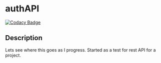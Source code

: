 # authAPI

[![Codacy Badge](https://api.codacy.com/project/badge/Grade/50f7b1bc8425449ba4a15e4517c8e416)](https://app.codacy.com/manual/takiuddin93/authAPI?utm_source=github.com&utm_medium=referral&utm_content=takiuddin93/authAPI&utm_campaign=Badge_Grade_Dashboard)

## Description

Lets see where this goes as I progress. Started as a test for rest API for a project.
